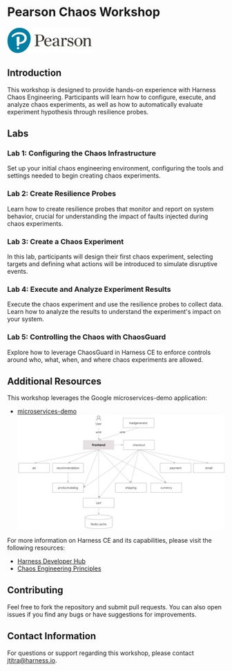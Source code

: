 # Pearson Chaos Workshop

![](https://raw.githubusercontent.com/harness-community/field-workshops/main/pearson-chaos/assets/images/pearson.png)

## Introduction

This workshop is designed to provide hands-on experience with Harness Chaos Engineering. Participants will learn how to configure, execute, and analyze chaos experiments, as well as how to automatically evaluate experiment hypothesis through resilience probes.

## Labs

### Lab 1: Configuring the Chaos Infrastructure
Set up your initial chaos engineering environment, configuring the tools and settings needed to begin creating chaos experiments.

### Lab 2: Create Resilience Probes
Learn how to create resilience probes that monitor and report on system behavior, crucial for understanding the impact of faults injected during chaos experiments.

### Lab 3: Create a Chaos Experiment
In this lab, participants will design their first chaos experiment, selecting targets and defining what actions will be introduced to simulate disruptive events.

### Lab 4: Execute and Analyze Experiment Results
Execute the chaos experiment and use the resilience probes to collect data. Learn how to analyze the results to understand the experiment's impact on your system.

### Lab 5: Controlling the Chaos with ChaosGuard
Explore how to leverage ChaosGuard in Harness CE to enforce controls around who, what, when, and where chaos experiments are allowed.

## Additional Resources
This workshop leverages the Google microservices-demo application:
- [microservices-demo](https://github.com/GoogleCloudPlatform/microservices-demo)
![Google Demo App](https://raw.githubusercontent.com/GoogleCloudPlatform/microservices-demo/main/docs/img/architecture-diagram.png)

For more information on Harness CE and its capabilities, please visit the following resources:
- [Harness Developer Hub](https://developer.harness.io/docs/chaos-engineering)
- [Chaos Engineering Principles](https://principlesofchaos.org/)

## Contributing
Feel free to fork the repository and submit pull requests. You can also open issues if you find any bugs or have suggestions for improvements.

## Contact Information
For questions or support regarding this workshop, please contact [jtitra@harness.io](mailto:jtitra@harness.io).

